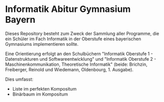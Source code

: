 # Informatik Abitur Gymnasium Bayern

Dieses Repository besteht zum Zweck der Sammlung aller Programme, die ein Schüler im Fach Informatik in der Oberstufe eines bayerischen Gymnasiums implementieren sollte.

Eine Orientierung erfolgt an den Schulbüchern "Informatik Oberstufe 1 - Datenstrukturen und Softwareentwicklung" und "Informatik Oberstufe 2 - Maschinenkommunikation, Theoretische Informatik" (beide: Brichzin, Freiberger, Reinold und Wiedemann, Oldenbourg, 1. Ausgabe).

Dies umfasst:

* Liste im perfekten Kompositum
* Binärbaum im Kompositum
